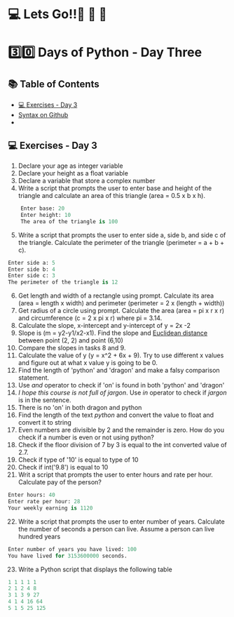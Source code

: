#  💻 Lets Go!!🚀 🚀 🚀 

#  3️⃣0️⃣ Days of Python - Day Three

## 📚 Table of Contents
- [💻 Exercises - Day 3](#-exercises---day-3)
- [Syntax on Github](https://github.com/zidude1234/30_Days_of_Python/blob/main/Day%2003/Python%20Syntax/Day03%20Syntax.py)
- 

## 💻 Exercises - Day 3

1. Declare your age as integer variable
2. Declare your height as a float variable
3. Declare a variable that store a complex number
4. Write a script that prompts the user to enter base and height of the triangle and calculate an area of this triangle (area = 0.5 x b x h).

```py
    Enter base: 20
    Enter height: 10
    The area of the triangle is 100
```

5. Write a script that prompts the user to enter side a, side b, and side c of the triangle. Calculate the perimeter of the triangle (perimeter = a + b + c).

```py
Enter side a: 5
Enter side b: 4
Enter side c: 3
The perimeter of the triangle is 12
```

6. Get length and width of a rectangle using prompt. Calculate its area (area = length x width) and perimeter (perimeter = 2 x (length + width))
7. Get radius of a circle using prompt. Calculate the area (area = pi x r x r) and circumference (c = 2 x pi x r) where pi = 3.14.
8. Calculate the slope, x-intercept and y-intercept of y = 2x -2
9. Slope is (m = y2-y1/x2-x1). Find the slope and [Euclidean distance](https://en.wikipedia.org/wiki/Euclidean_distance#:~:text=In%20mathematics%2C%20the%20Euclidean%20distance,being%20called%20the%20Pythagorean%20distance.) between point (2, 2) and point (6,10) 
10. Compare the slopes in tasks 8 and 9.
11. Calculate the value of y (y = x^2 + 6x + 9). Try to use different x values and figure out at what x value y is going to be 0.
12. Find the length of 'python' and 'dragon' and make a falsy comparison statement.
13. Use _and_ operator to check if 'on' is found in both 'python' and 'dragon'
14. _I hope this course is not full of jargon_. Use _in_ operator to check if _jargon_ is in the sentence.
15. There is no 'on' in both dragon and python
16. Find the length of the text _python_ and convert the value to float and convert it to string
17. Even numbers are divisible by 2 and the remainder is zero. How do you check if a number is even or not using python?
18. Check if the floor division of 7 by 3 is equal to the int converted value of 2.7.
19. Check if type of '10' is equal to type of 10
20. Check if int('9.8') is equal to 10
21. Writ a script that prompts the user to enter hours and rate per hour. Calculate pay of the person?

```py
Enter hours: 40
Enter rate per hour: 28
Your weekly earning is 1120
```

22. Write a script that prompts the user to enter number of years. Calculate the number of seconds a person can live. Assume a person can live hundred years

```py
Enter number of years you have lived: 100
You have lived for 3153600000 seconds.
```

23. Write a Python script that displays the following table

```py
1 1 1 1 1
2 1 2 4 8
3 1 3 9 27
4 1 4 16 64
5 1 5 25 125
```
